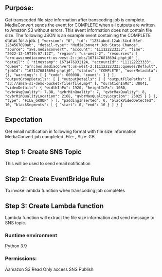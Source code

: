 ## Purpose:
Get transcoded file size information after transcoding job is complete.
MediaConvert sends the event for COMPLETE when all outputs are written to Amazon S3 without errors. This event information does not contain file size. The following JSON is an example event containing the COMPLETE status for a job.
`{
    "version": "0",
    "id": "1234abcd-12ab-34cd-56ef-1234567890ab",
    "detail-type": "MediaConvert Job State Change",
    "source": "aws.mediaconvert",
    "account": "111122223333",
    "time": "2022-12-19T19:07:12Z",
    "region": "us-west-2",
    "resources": [
        "arn:aws:mediaconvert:us-west-2::jobs/1671476818694-phptj0"
    ],
    "detail": {
        "timestamp": 1671476832124,
        "accountId": "111122223333",
        "queue": "arn:aws:mediaconvert:us-west-2:111122223333:queues/Default",
        "jobId": "1671476818694-phptj0",
        "status": "COMPLETE",
        "userMetadata": {},
        "warnings": [
            {
                "code": 000000,
                "count": 1
            }
        ],
        "outputGroupDetails": [
            {
                "outputDetails": [
                    {
                        "outputFilePaths": [
                            "s3://amzn-s3-demo-bucket/file/file.mp4"
                        ],
                        "durationInMs": 30041,
                        "videoDetails": {
                            "widthInPx": 1920,
                            "heightInPx": 1080,
                            "qvbrAvgQuality": 7.38,
                            "qvbrMinQuality": 7,
                            "qvbrMaxQuality": 8,
                            "qvbrMinQualityLocation": 2168,
                            "qvbrMaxQualityLocation": 25025
                        }
                    }
                ],
                "type": "FILE_GROUP"
            }
        ],
        "paddingInserted": 0,
        "blackVideoDetected": 10,
        "blackSegments": [
            {
                "start": 0,
                "end": 10
            }
        ]
    }
}`


## Expectation
Get email notification in following format with file size information
MediaConvert job completed.
File: <File Path>, Size:  <Size> GB

## Step 1: Create SNS Topic
This will be used to send email notification

## Step 2: Create EventBridge Rule
To invoke lambda function when transcoding job completes

## Step 3: Create Lambda function
Lambda function will extract the file size information and send message to SNS topic.
### Runtime environment
Python 3.9
### Permissions:
Aamazon S3 Read Only access
SNS Publish 
